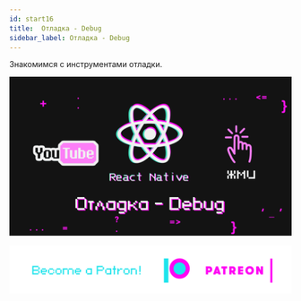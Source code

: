 ```yaml
---
id: start16
title:  Отладка - Debug
sidebar_label: Отладка - Debug
---
```

Знакомимся с инструментами отладки.

[![Отладка - Debug](/img/start/16.gif)](https://youtu.be/7tb8JE0-yb4)

[![Become a Patron!](/img/logo/patreon.png)](https://www.patreon.com/bePatron?u=31769291)
